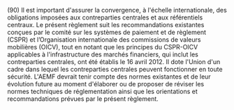 (90) Il est important d'assurer la convergence, à l'échelle internationale, des obligations imposées aux contreparties centrales et aux référentiels centraux. Le présent règlement suit les recommandations existantes conçues par le comité sur les systèmes de paiement et de règlement (CSPR) et l’Organisation internationale des commissions de valeurs mobilières (OICV), tout en notant que les principes du CSPR-OICV applicables à l'infrastructure des marchés financiers, qui inclut les contreparties centrales, ont été établis le 16 avril 2012. Il dote l'Union d'un cadre dans lequel les contreparties centrales peuvent fonctionner en toute sécurité. L'AEMF devrait tenir compte des normes existantes et de leur évolution future au moment d'élaborer ou de proposer de réviser les normes techniques de réglementation ainsi que les orientations et recommandations prévues par le présent règlement.